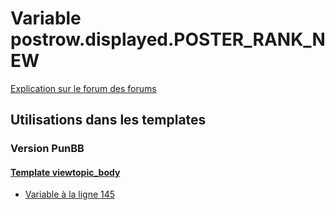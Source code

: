 # Variable postrow.displayed.POSTER_RANK_NEW
[Explication sur le forum des forums](http://forum.forumactif.com/t294113-listing-des-variables#postrow.displayed.POSTER_RANK_NEW)

## Utilisations dans les templates

### Version PunBB

#### [Template viewtopic_body](punbb/viewtopic_body.md)
* [Variable à la ligne 145](../punbb/viewtopic_body.tpl#L145)
